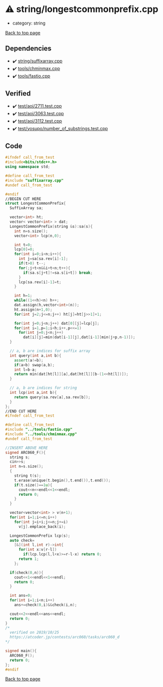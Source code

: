 <!-- mathjax config similar to math.stackexchange -->
<script type="text/javascript" async
  src="https://cdnjs.cloudflare.com/ajax/libs/mathjax/2.7.5/MathJax.js?config=TeX-MML-AM_CHTML">
</script>
<script type="text/x-mathjax-config">
  MathJax.Hub.Config({
    TeX: { equationNumbers: { autoNumber: "AMS" }},
    tex2jax: {
      inlineMath: [ ['$','$'] ],
      processEscapes: true
    },
    "HTML-CSS": { matchFontHeight: false },
    displayAlign: "left",
    displayIndent: "2em"
  });
</script>

<script type="text/javascript" src="https://cdnjs.cloudflare.com/ajax/libs/jquery/3.4.1/jquery.min.js"></script>
<script src="https://cdn.jsdelivr.net/npm/jquery-balloon-js@1.1.2/jquery.balloon.min.js" integrity="sha256-ZEYs9VrgAeNuPvs15E39OsyOJaIkXEEt10fzxJ20+2I=" crossorigin="anonymous"></script>
<script type="text/javascript" src="../../assets/js/copy-button.js"></script>
<link rel="stylesheet" href="../../assets/css/copy-button.css" />


# :warning: string/longestcommonprefix.cpp
* category: string


[Back to top page](../../index.html)



## Dependencies
* :heavy_check_mark: [string/suffixarray.cpp](suffixarray.cpp.html)
* :heavy_check_mark: [tools/chminmax.cpp](../tools/chminmax.cpp.html)
* :heavy_check_mark: [tools/fastio.cpp](../tools/fastio.cpp.html)


## Verified
* :heavy_check_mark: [test/aoj/2711.test.cpp](../../verify/test/aoj/2711.test.cpp.html)
* :heavy_check_mark: [test/aoj/3063.test.cpp](../../verify/test/aoj/3063.test.cpp.html)
* :heavy_check_mark: [test/aoj/3112.test.cpp](../../verify/test/aoj/3112.test.cpp.html)
* :heavy_check_mark: [test/yosupo/number_of_substrings.test.cpp](../../verify/test/yosupo/number_of_substrings.test.cpp.html)


## Code
```cpp
#ifndef call_from_test
#include<bits/stdc++.h>
using namespace std;

#define call_from_test
#include "suffixarray.cpp"
#undef call_from_test

#endif
//BEGIN CUT HERE
struct LongestCommonPrefix{
  SuffixArray sa;

  vector<int> ht;
  vector< vector<int> > dat;
  LongestCommonPrefix(string &s):sa(s){
    int n=s.size();
    vector<int> lcp(n,0);

    int t=0;
    lcp[0]=0;
    for(int i=0;i<n;i++){
      int j=sa[sa.rev[i]-1];
      if(t>0) t--;
      for(;j+t<n&&i+t<n;t++){
        if(sa.s[j+t]!=sa.s[i+t]) break;
      }
      lcp[sa.rev[i]-1]=t;
    }

    int h=1;
    while((1<<h)<n) h++;
    dat.assign(h,vector<int>(n));
    ht.assign(n+1,0);
    for(int j=2;j<=n;j++) ht[j]=ht[j>>1]+1;

    for(int j=0;j<n;j++) dat[0][j]=lcp[j];
    for(int i=1,p=1;i<h;i++,p<<=1)
      for(int j=0;j<n;j++)
        dat[i][j]=min(dat[i-1][j],dat[i-1][min(j+p,n-1)]);
  }

  // a, b are indices for suffix array
  int query(int a,int b){
    assert(a!=b);
    if(a>b) swap(a,b);
    int l=b-a;
    return min(dat[ht[l]][a],dat[ht[l]][b-(1<<ht[l])]);
  }

  // a, b are indices for string
  int lcp(int a,int b){
    return query(sa.rev[a],sa.rev[b]);
  }
};
//END CUT HERE
#ifndef call_from_test

#define call_from_test
#include "../tools/fastio.cpp"
#include "../tools/chminmax.cpp"
#undef call_from_test

//INSERT ABOVE HERE
signed ARC060_F(){
  string s;
  cin>>s;
  int n=s.size();
  {
    string t(s);
    t.erase(unique(t.begin(),t.end()),t.end());
    if(t.size()==1u){
      cout<<n<<endl<<1<<endl;
      return 0;
    }
  }

  vector<vector<int> > v(n+1);
  for(int i=1;i<=n;i++)
    for(int j=i+i;j<=n;j+=i)
      v[j].emplace_back(i);

  LongestCommonPrefix lcp(s);
  auto check=
    [&](int l,int r)->int{
      for(int x:v[r-l])
        if(lcp.lcp(l,l+x)>=r-l-x) return 0;
      return 1;
    };

  if(check(0,n)){
    cout<<1<<endl<<1<<endl;
    return 0;
  }

  int ans=0;
  for(int i=1;i<n;i++)
    ans+=check(0,i)&&check(i,n);

  cout<<2<<endl<<ans<<endl;
  return 0;
}
/*
  verified on 2019/10/25
  https://atcoder.jp/contests/arc060/tasks/arc060_d
*/

signed main(){
  ARC060_F();
  return 0;
};
#endif

```

[Back to top page](../../index.html)

